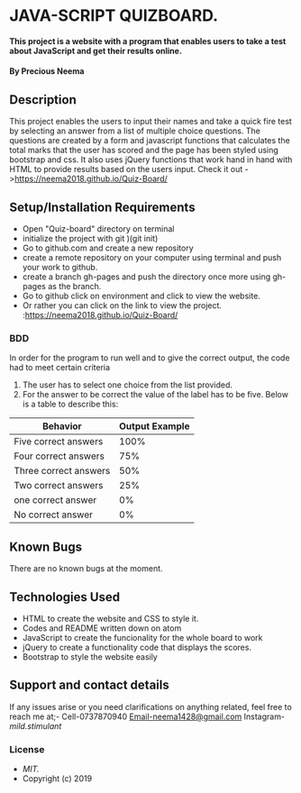 # JAVA-SCRIPT QUIZBOARD.
#### This project is a website with a program that enables users to take a test about JavaScript and get their results online.
#### By **Precious Neema**
## Description
This project enables the users to input their names and take a quick fire test by selecting an answer from a list of multiple choice questions. The questions are created by a form and  javascript functions that calculates the total marks that the user has scored and the page has been styled using bootstrap and css. It also uses jQuery functions that work hand in hand with HTML to provide results based on the users input.
Check it out ->https://neema2018.github.io/Quiz-Board/

## Setup/Installation Requirements
* Open "Quiz-board" directory on terminal
* initialize the project with git )(git init)
* Go to github.com and create a new repository
* create a remote repository on your computer using terminal and push your work to github.
* create a branch gh-pages and push the directory once more using gh-pages as the branch.
* Go to github click on environment and click to view the website.
* Or rather you can click on the link to view the project. :https://neema2018.github.io/Quiz-Board/
### BDD
In order for the program to run well and to give the correct output, the code had to meet certain criteria
1. The user has to select one choice from the list provided.
2. For the answer to be correct the value of the label has to be five.
Below is a table to describe this:

Behavior                | Output Example |
------------------------| ---------------|
Five correct answers    | 100%           |
Four correct answers    | 75%            |
Three correct answers   | 50%            |
Two correct answers     | 25%            |
one  correct answer     | 0%             |
No correct answer       | 0%             |
## Known Bugs
There are no known bugs at the moment.
## Technologies Used
* HTML to create the website and CSS to style it.
* Codes and README written down on atom
* JavaScript to create the funcionality for the whole board to work
* jQuery to create a functionality code that displays the scores.
* Bootstrap to style the website easily
## Support and contact details
If any issues arise or you need clarifications on anything related, feel free to reach me at;- Cell-0737870940
                     Email-neema1428@gmail.com
                     Instagram-_mild.stimulant_
### License
* *MIT.*
* Copyright (c) 2019